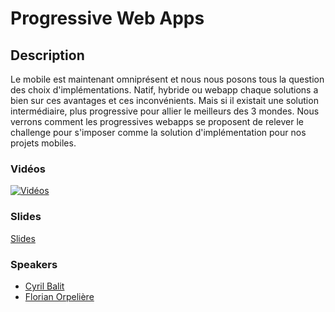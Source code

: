 # Progressive Web Apps

## Description

Le mobile est maintenant omniprésent et nous nous posons tous la question des choix d'implémentations.
Natif, hybride ou webapp chaque solutions a bien sur ces avantages et ces inconvénients.
Mais si il existait une solution intermédiaire, plus progressive pour allier le meilleurs des 3 mondes.
Nous verrons comment les progressives webapps se proposent de relever le challenge pour s'imposer
comme la solution d'implémentation pour nos projets mobiles.




### Vidéos

[![Vidéos](https://img.youtube.com/vi/kqi4Xa1ViOQ/0.jpg)](https://www.youtube.com/watch?v=kqi4Xa1ViOQ)

### Slides

[Slides](http://fr.slideshare.net/SfeirGroup/devoxx-fr-2016-progressive-web-apps-par-florian-orpelire-cyril-balit)

### Speakers
* [Cyril Balit](../speakers/cyrilbalit.md)
* [Florian Orpelière](../speakers/florianorpeliere.md)
